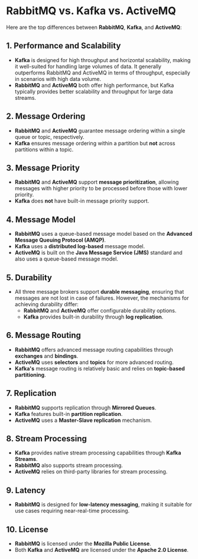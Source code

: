 # RabbitMQ vs. Kafka vs. ActiveMQ

Here are the top differences between **RabbitMQ**, **Kafka**, and **ActiveMQ**:

## 1. Performance and Scalability
- **Kafka** is designed for high throughput and horizontal scalability, making it well-suited for handling large volumes of data. It generally outperforms RabbitMQ and ActiveMQ in terms of throughput, especially in scenarios with high data volume.
- **RabbitMQ** and **ActiveMQ** both offer high performance, but Kafka typically provides better scalability and throughput for large data streams.

## 2. Message Ordering
- **RabbitMQ** and **ActiveMQ** guarantee message ordering within a single queue or topic, respectively.
- **Kafka** ensures message ordering within a partition but **not** across partitions within a topic.

## 3. Message Priority
- **RabbitMQ** and **ActiveMQ** support **message prioritization**, allowing messages with higher priority to be processed before those with lower priority.
- **Kafka** does **not** have built-in message priority support.

## 4. Message Model
- **RabbitMQ** uses a queue-based message model based on the **Advanced Message Queuing Protocol (AMQP)**.
- **Kafka** uses a **distributed log-based** message model.
- **ActiveMQ** is built on the **Java Message Service (JMS)** standard and also uses a queue-based message model.

## 5. Durability
- All three message brokers support **durable messaging**, ensuring that messages are not lost in case of failures. However, the mechanisms for achieving durability differ:
  - **RabbitMQ** and **ActiveMQ** offer configurable durability options.
  - **Kafka** provides built-in durability through **log replication**.

## 6. Message Routing
- **RabbitMQ** offers advanced message routing capabilities through **exchanges** and **bindings**.
- **ActiveMQ** uses **selectors** and **topics** for more advanced routing.
- **Kafka's** message routing is relatively basic and relies on **topic-based partitioning**.

## 7. Replication
- **RabbitMQ** supports replication through **Mirrored Queues**.
- **Kafka** features built-in **partition replication**.
- **ActiveMQ** uses a **Master-Slave replication** mechanism.

## 8. Stream Processing
- **Kafka** provides native stream processing capabilities through **Kafka Streams**.
- **RabbitMQ** also supports stream processing.
- **ActiveMQ** relies on third-party libraries for stream processing.

## 9. Latency
- **RabbitMQ** is designed for **low-latency messaging**, making it suitable for use cases requiring near-real-time processing.

## 10. License
- **RabbitMQ** is licensed under the **Mozilla Public License**.
- Both **Kafka** and **ActiveMQ** are licensed under the **Apache 2.0 License**.
